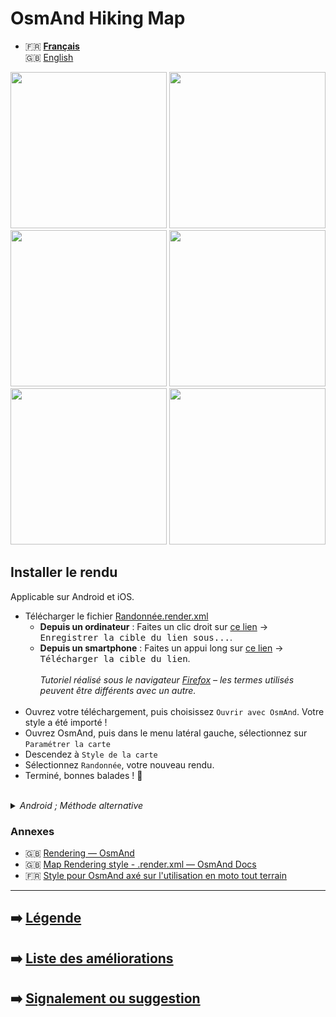 # OsmAnd Hiking Map

- 🇫🇷 **[Français](README.md)**<br>
🇬🇧 [English](README-EN.md)


<p float="left">
  <img src="https://raw.githubusercontent.com/Hades1503/OsmAnd_Hiking_Map/Liste%20des%20am%C3%A9liorations/Screenshots/Hiking/sample7.png" width="250" />
  <img src="https://raw.githubusercontent.com/Hades1503/OsmAnd_Hiking_Map/Liste%20des%20am%C3%A9liorations/Screenshots/Hiking/sample9.png" width="250" />
  <img src="https://raw.githubusercontent.com/Hades1503/OsmAnd_Hiking_Map/Liste%20des%20am%C3%A9liorations/Screenshots/Hiking/sample14.png" width="250" />
  <img src="https://raw.githubusercontent.com/Hades1503/OsmAnd_Hiking_Map/Liste%20des%20am%C3%A9liorations/Screenshots/Hiking/sample1.png" width="250" />
  <img src="https://raw.githubusercontent.com/Hades1503/OsmAnd_Hiking_Map/Liste%20des%20am%C3%A9liorations/Screenshots/Hiking/sample2.png" width="250" />
  <img src="https://raw.githubusercontent.com/Hades1503/OsmAnd_Hiking_Map/Liste%20des%20am%C3%A9liorations/Screenshots/Hiking/sample2.png" width="250" />
</p>


## Installer le rendu
Applicable sur Android et iOS.

- Télécharger le fichier [Randonnée.render.xml](https://raw.githubusercontent.com/Hades1503/OsmAnd_Hiking_Map/main/Randonn%C3%A9e.render.xml)
  - **Depuis un ordinateur** : Faites un clic droit sur [ce lien](https://github.com/Hades1503/OsmAnd_Hiking_Map/raw/main/Randonn%C3%A9e.render.xml) → <kbd><samp>Enregistrer la cible du lien sous...</samp></kbd>.
  - **Depuis un smartphone** : Faites un appui long sur [ce lien](https://github.com/Hades1503/OsmAnd_Hiking_Map/raw/main/Randonn%C3%A9e.render.xml) → <kbd><samp>Télécharger la cible du lien</samp></kbd>.<br>
    <br>
    *Tutoriel réalisé sous le navigateur <a href="https://www.mozilla.org/fr/firefox/new/">Firefox</a> – les termes utilisés peuvent être différents avec un autre.*<br>
    <br>
- Ouvrez votre téléchargement, puis choisissez `Ouvrir avec OsmAnd`. Votre style a été importé !
- Ouvrez OsmAnd, puis dans le menu latéral gauche, sélectionnez sur `Paramétrer la carte`
- Descendez à `Style de la carte`
- Sélectionnez `Randonnée`, votre nouveau rendu.
- Terminé, bonnes balades ! 🎉
<br>
<details>
    <summary><i>Android ; Méthode alternative</i></summary>
        <p>Une fois le fichier téléchargé, le déplacer dans le dossier Android → Data → net.osmand.plus → files → rendering.</p>
</details>

### Annexes
- 🇬🇧 [Rendering — OsmAnd](https://www.osmand.net/build_it#rendering)
- 🇬🇧 [Map Rendering style - .render.xml — OsmAnd Docs](https://docs.osmand.net/en/main@latest/development/osmand-file-formats/osmand-rendering-style)
- 🇫🇷 [Style pour OsmAnd axé sur l'utilisation en moto tout terrain](https://osmtopo.blogspot.com/2021/02/style-pour-osmand.html?m=1)

---

## ➡️ [Légende](legende/Légende.md)
## ➡️ [Liste des améliorations](Liste%20des%20am%C3%A9liorations/Liste%20des%20améliorations.md)
## ➡️ [Signalement ou suggestion](https://github.com/Hades1503/OsmAnd_Hiking_Map/issues/new)
